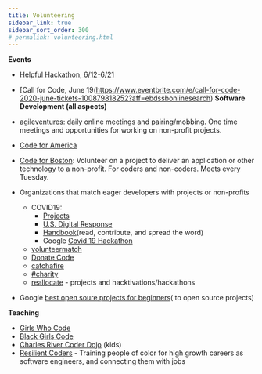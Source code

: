 ```yaml
---
title: Volunteering
sidebar_link: true
sidebar_sort_order: 300
# permalink: volunteering.html
---
```

**Events**
- [Helpful Hackathon, 6/12-6/21](https://www.eventbrite.com/e/helpful-hackathon--tickets-106035535140?aff=ebdssbonlinesearch)
- [Call for Code, June 19(https://www.eventbrite.com/e/call-for-code-2020-june-tickets-100879818252?aff=ebdssbonlinesearch)
**Software Development (all aspects)**
- [agileventures](agileventures.org): daily online meetings and pairing/mobbing.  One time meetings and opportunities for working on non-profit projects.
- [Code for America](https://www.codeforamerica.org)
- [Code for Boston](https://www.meetup.com/code-for-boston): Volunteer on a project to deliver an application or other technology to a non-profit.  For coders and non-coders.  Meets every Tuesday.

- Organizations that match eager developers with projects or non-profits
  - COVID19:
    - [Projects](https://helpwithcovid.com/projects)
    - [U.S. Digital Response](https://www.usdigitalresponse.org/)
    - [Handbook](https://www.usdigitalresponse.org/)(read, contribute, and spread the word)
    - Google [Covid 19 Hackathon](https://www.google.com/search?q=covid+hackathon)
  - [volunteermatch](volunteermatch.org)
  - [Donate Code](https://www.donatecode.com/)
  - [catchafire](https://www.catchafire.org/)
  - [#charity](https://hashtagcharity.org/)
  - [reallocate](https://reallocate.org/) - projects and hacktivations/hackathons
- Google [best open soure projects for beginners](https://www.google.com/search?q=best+open+source+projects+for+beginners&oq=best+open+source+projects+for+beginners&aqs=chrome..69i57j69i64.7514j0j4&sourceid=chrome&ie=UTF-8)( to open source projects)


**Teaching**
- [Girls Who Code](https://girlswhocode.com/)
- [Black Girls Code](http://www.blackgirlscode.com)
- [Charles River Coder Dojo](https://charlesrivercoderdojo.wordpress.com/about.) (kids)
- [Resilient Coders](https://www.resilientcoders.org) - Training people of color for high growth careers as software engineers, and connecting them with jobs
